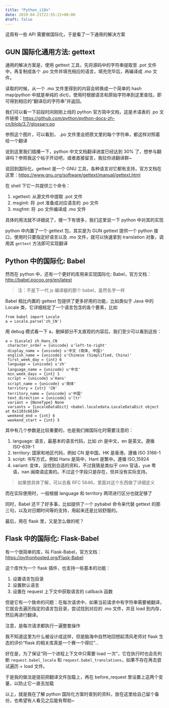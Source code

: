 ```yaml
---
title: "Python_i18n"
date: 2019-04-21T22:55:21+08:00
draft: false
---
```


这周有一些 API 需要做国际化，于是看了一下通用的解决方案

## GUN 国际化通用方法: gettext

通用的解决方案是，使用 gettext 工具，先将源码中的字符串提取至 .pot 文件中，再复制成各个 .po 文件并填充相应的语言，填充完毕后，再编译成 .mo 文件。

读取的时候，从一个 .mo 文件里得到的内容会转换成一个简单的 hash map(python 中就是单纯的 dict)，使用时根据语言和原始字符串到这里查找，即可得到相应的“翻译后的字符串”并返回。

我们可以看一下前段时间刚刚上线的 python 官方简中文档，这是术语表的 .po 文件链接：https://github.com/python/python-docs-zh-cn/blob/3.7/glossary.po

参照这个图片，可以看到， .po 文件里会把原文里的每个字符串，都这样对照着给一个翻译

说到这里我们插播一下，python 中文文档翻译进度已经达到 30% 了，想参与翻译吗？参照我这个帖子开动吧，或者直接留言，我拉你进翻译群~

说回到国际化，gettext 是一个 GNU 工具，各种语言对它都有支持，官方文档在这里：https://www.gnu.org/software/gettext/manual/gettext.html

在 shell 下它一共提供三个命令：
1. xgettext: 从源文件中提取 .pot 文件
2. msginit: 将 .pot 准备成对应语言的 .po 文件
3. msgfmt: 将 .po 文件编译成 .mo 文件

具体的用法就不详细说了，搜一下有很多，我们这里说一下 python 中对其的实现

python 中内置了一个 gettext 包，其实是为 GUN gettext 提供一个 python 接口，使用时只要指定好语言以及 .mo 文件，就可以快速拿到 translation 对象，调用其 `gettext` 方法即可实现翻译

## Python 中的国际化: Babel

然而在 python 中，还有一个更好的库用来实现国际化: Babel，官方文档：http://babel.pocoo.org/en/latest

> 注：不是下一代 js 编译器的那个 babel，虽然名字一样

Babel 相比内置的 gettext 包提供了更多好用的功能，比如类似于 Java 中的 Locale 类，它详细规定了一个语言包含的各个要素，比如

```
from babel import Locale
a = Locale.parse('zh_CN')
```

用 debug 模式看一下 a，删掉部分不太直观的内容后，我们至少可以看到这些：
```
a = {Locale} zh_Hans_CN
 character_order = {unicode} u'left-to-right'
 display_name = {unicode} u'中文 (简体, 中国)'
 english_name = {unicode} u'Chinese (Simplified, China)'
 first_week_day = {int} 6
 language = {unicode} u'zh'
 language_name = {unicode} u'中文'
 min_week_days = {int} 1
 script = {unicode} u'Hans'
 script_name = {unicode} u'简体'
 territory = {str} 'CN'
 territory_name = {unicode} u'中国'
 text_direction = {unicode} u'ltr'
 variant = {NoneType} None
 variants = {LocaleDataDict} <babel.localedata.LocaleDataDict object at 0x1103c6610>
 weekend_end = {int} 6
 weekend_start = {int} 5
 ```

其中有几个参数是比较重要的，也是我们做国际化时需要注意的：
1. language: 语言，最基本的语言代码，比如 zh 是中文，en 是英文。遵循 ISO-639-1
2. territory: 国家和地区代码，例如 CN 是中国，HK 是香港。遵循 ISO 3166-1
3. script: 书写方式，例如 Hans 是简中，Hant 是繁中。遵循 ISO_15924
4. variant: 变体，没找到合适的资料，不过我猜是类似于 cmn 官话，yue 粤语，nan 闽南语这类的。不过这个字段只是存在，但并没有实际支持。

> 如果想具体了解，可以去看 RFC 5646，里面对这个东西做了详细定义

而在实际使用时，一般根据 language 和 territory 两项进行区分也就足够了

同时，Babel 还干了好多事，比如提供了一个 pybabel 命令来代替 gettext 的那三句，以及对日期时间等的支持，用起来还是比较舒服的。

最后，用在 flask 里，又是怎么做的呢？

## Flask 中的国际化: Flask-Babel

有一个很简单的库，叫 Flask-Babel，官方文档：https://pythonhosted.org/Flask-Babel

这个库作为一个 flask 插件，也支持一些基本的功能：
1. 设置语言包目录
2. 设置默认语言
3. 设置在 request 上下文中获取语言的 callback 函数

但是它有一个致命的问题：在每次请求中，如果当前请求中有字符串需要被翻译，它就会去遍历指定的语言包目录，尝试找到对应的 .mo 文件，并且 load 到内存，然后再进行翻译。

注意，是每次请求都执行一遍整套操作

我不知道这里为什么被设计成这样，但是脑海中自然地回想起清风老师对 flask 生态的评价“flask 的相关库真是一个赛一个得烂”...

好在是，为了保证“同一个进程上下文中只需要 load 一次”，它在执行时也会先判断 `request.babel_locale` 和 `request.babel_translations`，如果不存在再去尝试遍历 + load 文件。

于是我的做法是提前把翻译文件加载上，再在 before_request 里设置上这两个变量，以防止它一直去加载

以上，就是我在了解 python 国际化方案时查到的资料，放在这里给自己留个备份，也希望有人看见之后能有帮助~

